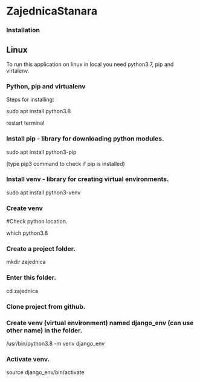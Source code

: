 # ZajednicaStanara

### Installation ###

## Linux

To run this application on linux in local you need python3.7, pip and virtalenv.

### Python, pip and virtualenv

Steps for installing:

sudo apt install python3.8

restart terminal

### Install pip - library for downloading python modules.

sudo apt install python3-pip   

(type pip3 command to check if pip is installed)  

### Install venv - library for creating virtual environments.

sudo apt install python3-venv 

### Create venv

#Check python location.

which python3.8

### Create a project folder.

mkdir zajednica

### Enter this folder.

cd zajednica

### Clone project from github.



### Create venv (virtual environment) named django_env (can use other name) in the folder.

/usr/bin/python3.8 -m venv django_env

### Activate venv.

source django_env/bin/activate










